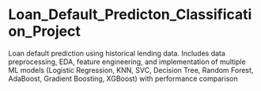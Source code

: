 # Loan_Default_Predicton_Classification_Project
Loan default prediction using historical lending data. Includes data preprocessing, EDA, feature engineering, and implementation of multiple ML models (Logistic Regression, KNN, SVC, Decision Tree, Random Forest, AdaBoost, Gradient Boosting, XGBoost) with performance comparison

